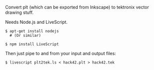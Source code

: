 Convert plt (which can be exported from Inkscape) to tektronix vector drawing stuff.

Needs Node.js and LiveScript.

    $ apt-get install nodejs
      # (Or similar)

    $ npm install LiveScript

Then just pipe to and from your input and output files:

    $ livescript plt2tek.ls < hack42.plt > hack42.tek
